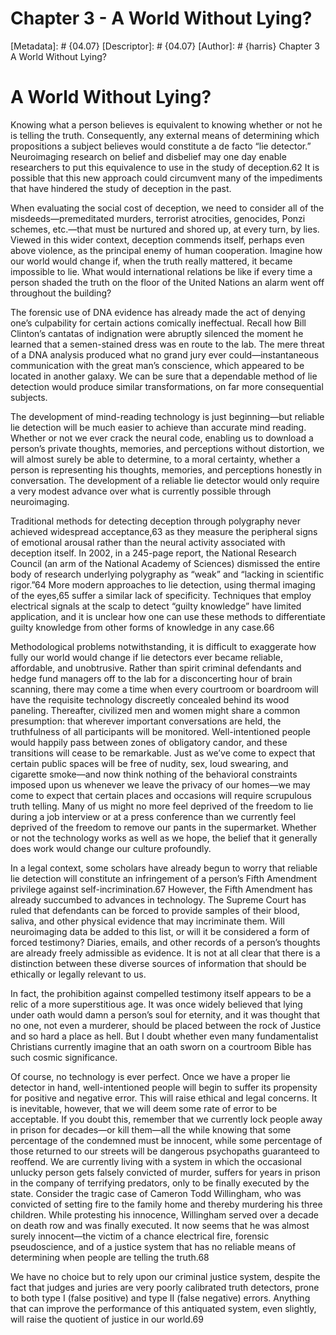 # Chapter 3 - A World Without Lying?
[Metadata]: # {04.07}
[Descriptor]: # {04.07}
[Author]: # {harris}
Chapter 3
A World Without Lying?
# A World Without Lying?
Knowing what a person believes is equivalent to knowing whether or not he is
telling the truth. Consequently, any external means of determining which
propositions a subject believes would constitute a de facto “lie detector.”
Neuroimaging research on belief and disbelief may one day enable researchers to
put this equivalence to use in the study of deception.62 It is possible that
this new approach could circumvent many of the impediments that have hindered
the study of deception in the past.

When evaluating the social cost of deception, we need to consider all of the
misdeeds—premeditated murders, terrorist atrocities, genocides, Ponzi schemes,
etc.—that must be nurtured and shored up, at every turn, by lies. Viewed in
this wider context, deception commends itself, perhaps even above violence, as
the principal enemy of human cooperation. Imagine how our world would change
if, when the truth really mattered, it became impossible to lie. What would
international relations be like if every time a person shaded the truth on the
floor of the United Nations an alarm went off throughout the building?

The forensic use of DNA evidence has already made the act of denying one’s
culpability for certain actions comically ineffectual. Recall how Bill
Clinton’s cantatas of indignation were abruptly silenced the moment he learned
that a semen-stained dress was en route to the lab. The mere threat of a DNA
analysis produced what no grand jury ever could—instantaneous communication
with the great man’s conscience, which appeared to be located in another
galaxy. We can be sure that a dependable method of lie detection would produce
similar transformations, on far more consequential subjects.

The development of mind-reading technology is just beginning—but reliable lie
detection will be much easier to achieve than accurate mind reading. Whether or
not we ever crack the neural code, enabling us to download a person’s private
thoughts, memories, and perceptions without distortion, we will almost surely
be able to determine, to a moral certainty, whether a person is representing
his thoughts, memories, and perceptions honestly in conversation. The
development of a reliable lie detector would only require a very modest advance
over what is currently possible through neuroimaging.

Traditional methods for detecting deception through polygraphy never achieved
widespread acceptance,63 as they measure the peripheral signs of emotional
arousal rather than the neural activity associated with deception itself. In
2002, in a 245-page report, the National Research Council (an arm of the
National Academy of Sciences) dismissed the entire body of research underlying
polygraphy as “weak” and “lacking in scientific rigor.”64 More modern
approaches to lie detection, using thermal imaging of the eyes,65 suffer a
similar lack of specificity. Techniques that employ electrical signals at the
scalp to detect “guilty knowledge” have limited application, and it is unclear
how one can use these methods to differentiate guilty knowledge from other
forms of knowledge in any case.66

Methodological problems notwithstanding, it is difficult to exaggerate how
fully our world would change if lie detectors ever became reliable, affordable,
and unobtrusive. Rather than spirit criminal defendants and hedge fund managers
off to the lab for a disconcerting hour of brain scanning, there may come a
time when every courtroom or boardroom will have the requisite technology
discreetly concealed behind its wood paneling. Thereafter, civilized men and
women might share a common presumption: that wherever important conversations
are held, the truthfulness of all participants will be monitored.
Well-intentioned people would happily pass between zones of obligatory candor,
and these transitions will cease to be remarkable. Just as we’ve come to expect
that certain public spaces will be free of nudity, sex, loud swearing, and
cigarette smoke—and now think nothing of the behavioral constraints imposed
upon us whenever we leave the privacy of our homes—we may come to expect that
certain places and occasions will require scrupulous truth telling. Many of us
might no more feel deprived of the freedom to lie during a job interview or at
a press conference than we currently feel deprived of the freedom to remove our
pants in the supermarket. Whether or not the technology works as well as we
hope, the belief that it generally does work would change our culture
profoundly.

In a legal context, some scholars have already begun to worry that reliable lie
detection will constitute an infringement of a person’s Fifth Amendment
privilege against self-incrimination.67 However, the Fifth Amendment has
already succumbed to advances in technology. The Supreme Court has ruled that
defendants can be forced to provide samples of their blood, saliva, and other
physical evidence that may incriminate them. Will neuroimaging data be added to
this list, or will it be considered a form of forced testimony? Diaries,
emails, and other records of a person’s thoughts are already freely admissible
as evidence. It is not at all clear that there is a distinction between these
diverse sources of information that should be ethically or legally relevant to
us.

In fact, the prohibition against compelled testimony itself appears to be a
relic of a more superstitious age. It was once widely believed that lying under
oath would damn a person’s soul for eternity, and it was thought that no one,
not even a murderer, should be placed between the rock of Justice and so hard a
place as hell. But I doubt whether even many fundamentalist Christians
currently imagine that an oath sworn on a courtroom Bible has such cosmic
significance.

Of course, no technology is ever perfect. Once we have a proper lie detector in
hand, well-intentioned people will begin to suffer its propensity for positive
and negative error. This will raise ethical and legal concerns. It is
inevitable, however, that we will deem some rate of error to be acceptable. If
you doubt this, remember that we currently lock people away in prison for
decades—or kill them—all the while knowing that some percentage of the
condemned must be innocent, while some percentage of those returned to our
streets will be dangerous psychopaths guaranteed to reoffend. We are currently
living with a system in which the occasional unlucky person gets falsely
convicted of murder, suffers for years in prison in the company of terrifying
predators, only to be finally executed by the state. Consider the tragic case
of Cameron Todd Willingham, who was convicted of setting fire to the family
home and thereby murdering his three children. While protesting his innocence,
Willingham served over a decade on death row and was finally executed. It now
seems that he was almost surely innocent—the victim of a chance electrical
fire, forensic pseudoscience, and of a justice system that has no reliable
means of determining when people are telling the truth.68

We have no choice but to rely upon our criminal justice system, despite the
fact that judges and juries are very poorly calibrated truth detectors, prone
to both type I (false positive) and type II (false negative) errors. Anything
that can improve the performance of this antiquated system, even slightly, will
raise the quotient of justice in our world.69

